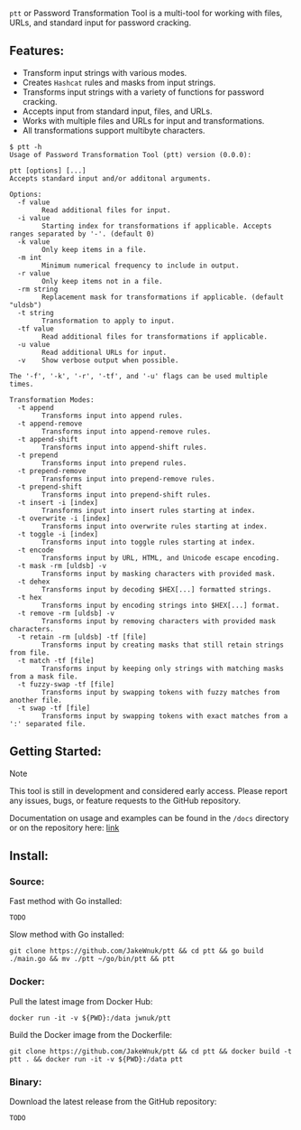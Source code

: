  `ptt` or Password Transformation Tool is a multi-tool for working with files, URLs, and standard input for password cracking.

## Features:
- Transform input strings with various modes.
- Creates `Hashcat` rules and masks from input strings.
- Transforms input strings with a variety of functions for password cracking.
- Accepts input from standard input, files, and URLs.
- Works with multiple files and URLs for input and transformations.
- All transformations support multibyte characters.

```
$ ptt -h
Usage of Password Transformation Tool (ptt) version (0.0.0):

ptt [options] [...]
Accepts standard input and/or additonal arguments.

Options:
  -f value
        Read additional files for input.
  -i value
        Starting index for transformations if applicable. Accepts ranges separated by '-'. (default 0)
  -k value
        Only keep items in a file.
  -m int
        Minimum numerical frequency to include in output.
  -r value
        Only keep items not in a file.
  -rm string
        Replacement mask for transformations if applicable. (default "uldsb")
  -t string
        Transformation to apply to input.
  -tf value
        Read additional files for transformations if applicable.
  -u value
        Read additional URLs for input.
  -v    Show verbose output when possible.

The '-f', '-k', '-r', '-tf', and '-u' flags can be used multiple times.

Transformation Modes:
  -t append
        Transforms input into append rules.
  -t append-remove
        Transforms input into append-remove rules.
  -t append-shift
        Transforms input into append-shift rules.
  -t prepend
        Transforms input into prepend rules.
  -t prepend-remove
        Transforms input into prepend-remove rules.
  -t prepend-shift
        Transforms input into prepend-shift rules.
  -t insert -i [index]
        Transforms input into insert rules starting at index.
  -t overwrite -i [index]
        Transforms input into overwrite rules starting at index.
  -t toggle -i [index]
        Transforms input into toggle rules starting at index.
  -t encode
        Transforms input by URL, HTML, and Unicode escape encoding.
  -t mask -rm [uldsb] -v
        Transforms input by masking characters with provided mask.
  -t dehex
        Transforms input by decoding $HEX[...] formatted strings.
  -t hex
        Transforms input by encoding strings into $HEX[...] format.
  -t remove -rm [uldsb] -v
        Transforms input by removing characters with provided mask characters.
  -t retain -rm [uldsb] -tf [file]
        Transforms input by creating masks that still retain strings from file.
  -t match -tf [file]
        Transforms input by keeping only strings with matching masks from a mask file.
  -t fuzzy-swap -tf [file]
        Transforms input by swapping tokens with fuzzy matches from another file.
  -t swap -tf [file]
        Transforms input by swapping tokens with exact matches from a ':' separated file.
```

## Getting Started:

>[!NOTE]
> This tool is still in development and considered early access. Please report any issues, bugs, or feature requests to the GitHub repository.

Documentation on usage and examples can be found in the `/docs` directory or on the repository here: [link](https://github.com/JakeWnuk/ptt/tree/main/docs)

## Install:

### Source:
Fast method with Go installed:
```
TODO
```
Slow method with Go installed:
```
git clone https://github.com/JakeWnuk/ptt && cd ptt && go build ./main.go && mv ./ptt ~/go/bin/ptt && ptt
```

### Docker:
Pull the latest image from Docker Hub:
```
docker run -it -v ${PWD}:/data jwnuk/ptt
``` 
Build the Docker image from the Dockerfile:
```
git clone https://github.com/JakeWnuk/ptt && cd ptt && docker build -t ptt . && docker run -it -v ${PWD}:/data ptt
```

### Binary:
Download the latest release from the GitHub repository:
```
TODO
```
